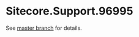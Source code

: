 # Sitecore.Support.96995

See [master branch](https://github.com/sitecoresupport/Sitecore.Support.96995) for details.